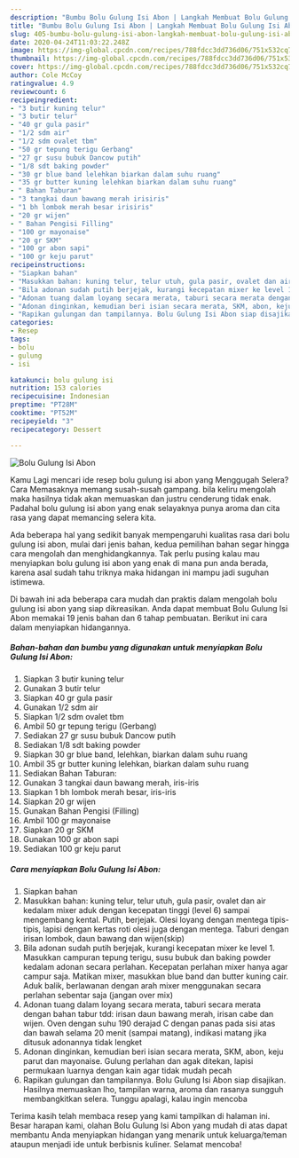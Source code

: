 ```yaml
---
description: "Bumbu Bolu Gulung Isi Abon | Langkah Membuat Bolu Gulung Isi Abon Yang Sempurna"
title: "Bumbu Bolu Gulung Isi Abon | Langkah Membuat Bolu Gulung Isi Abon Yang Sempurna"
slug: 405-bumbu-bolu-gulung-isi-abon-langkah-membuat-bolu-gulung-isi-abon-yang-sempurna
date: 2020-04-24T11:03:22.248Z
image: https://img-global.cpcdn.com/recipes/788fdcc3dd736d06/751x532cq70/bolu-gulung-isi-abon-foto-resep-utama.jpg
thumbnail: https://img-global.cpcdn.com/recipes/788fdcc3dd736d06/751x532cq70/bolu-gulung-isi-abon-foto-resep-utama.jpg
cover: https://img-global.cpcdn.com/recipes/788fdcc3dd736d06/751x532cq70/bolu-gulung-isi-abon-foto-resep-utama.jpg
author: Cole McCoy
ratingvalue: 4.9
reviewcount: 6
recipeingredient:
- "3 butir kuning telur"
- "3 butir telur"
- "40 gr gula pasir"
- "1/2 sdm air"
- "1/2 sdm ovalet tbm"
- "50 gr tepung terigu Gerbang"
- "27 gr susu bubuk Dancow putih"
- "1/8 sdt baking powder"
- "30 gr blue band lelehkan biarkan dalam suhu ruang"
- "35 gr butter kuning lelehkan biarkan dalam suhu ruang"
- " Bahan Taburan"
- "3 tangkai daun bawang merah irisiris"
- "1 bh lombok merah besar irisiris"
- "20 gr wijen"
- " Bahan Pengisi Filling"
- "100 gr mayonaise"
- "20 gr SKM"
- "100 gr abon sapi"
- "100 gr keju parut"
recipeinstructions:
- "Siapkan bahan"
- "Masukkan bahan: kuning telur, telur utuh, gula pasir, ovalet dan air kedalam mixer aduk dengan kecepatan tinggi (level 6) sampai mengembang kental. Putih, berjejak. Olesi loyang dengan mentega tipis-tipis, lapisi dengan kertas roti olesi juga dengan mentega. Taburi dengan irisan lombok, daun bawang dan wijen(skip)"
- "Bila adonan sudah putih berjejak, kurangi kecepatan mixer ke level 1. Masukkan campuran tepung terigu, susu bubuk dan baking powder kedalam adonan secara perlahan. Kecepatan perlahan mixer hanya agar campur saja. Matikan mixer, masukkan blue band dan butter kuning cair. Aduk balik, berlawanan dengan arah mixer menggunakan secara perlahan sebentar saja (jangan over mix)"
- "Adonan tuang dalam loyang secara merata, taburi secara merata dengan bahan tabur tdd: irisan daun bawang merah, irisan cabe dan wijen. Oven dengan suhu 190 derajad C dengan panas pada sisi atas dan bawah selama 20 menit (sampai matang), indikasi matang jika ditusuk adonannya tidak lengket"
- "Adonan dinginkan, kemudian beri isian secara merata, SKM, abon, keju parut dan mayonaise. Gulung perlahan dan agak ditekan, lapisi permukaan luarnya dengan kain agar tidak mudah pecah"
- "Rapikan gulungan dan tampilannya. Bolu Gulung Isi Abon siap disajikan. Hasilnya memuaskan lho, tampilan warna, aroma dan rasanya sungguh membangkitkan selera. Tunggu apalagi, kalau ingin mencoba"
categories:
- Resep
tags:
- bolu
- gulung
- isi

katakunci: bolu gulung isi 
nutrition: 153 calories
recipecuisine: Indonesian
preptime: "PT28M"
cooktime: "PT52M"
recipeyield: "3"
recipecategory: Dessert

---
```



![Bolu Gulung Isi Abon](https://img-global.cpcdn.com/recipes/788fdcc3dd736d06/751x532cq70/bolu-gulung-isi-abon-foto-resep-utama.jpg)

Kamu Lagi mencari ide resep bolu gulung isi abon yang Menggugah Selera? Cara Memasaknya memang susah-susah gampang. bila keliru mengolah maka hasilnya tidak akan memuaskan dan justru cenderung tidak enak. Padahal bolu gulung isi abon yang enak selayaknya punya aroma dan cita rasa yang dapat memancing selera kita.



Ada beberapa hal yang sedikit banyak mempengaruhi kualitas rasa dari bolu gulung isi abon, mulai dari jenis bahan, kedua pemilihan bahan segar hingga cara mengolah dan menghidangkannya. Tak perlu pusing kalau mau menyiapkan bolu gulung isi abon yang enak di mana pun anda berada, karena asal sudah tahu triknya maka hidangan ini mampu jadi suguhan istimewa.


Di bawah ini ada beberapa cara mudah dan praktis dalam mengolah bolu gulung isi abon yang siap dikreasikan. Anda dapat membuat Bolu Gulung Isi Abon memakai 19 jenis bahan dan 6 tahap pembuatan. Berikut ini cara dalam menyiapkan hidangannya.

<!--inarticleads1-->

##### Bahan-bahan dan bumbu yang digunakan untuk menyiapkan Bolu Gulung Isi Abon:

1. Siapkan 3 butir kuning telur
1. Gunakan 3 butir telur
1. Siapkan 40 gr gula pasir
1. Gunakan 1/2 sdm air
1. Siapkan 1/2 sdm ovalet tbm
1. Ambil 50 gr tepung terigu (Gerbang)
1. Sediakan 27 gr susu bubuk Dancow putih
1. Sediakan 1/8 sdt baking powder
1. Siapkan 30 gr blue band, lelehkan, biarkan dalam suhu ruang
1. Ambil 35 gr butter kuning lelehkan, biarkan dalam suhu ruang
1. Sediakan  Bahan Taburan:
1. Gunakan 3 tangkai daun bawang merah, iris-iris
1. Siapkan 1 bh lombok merah besar, iris-iris
1. Siapkan 20 gr wijen
1. Gunakan  Bahan Pengisi (Filling)
1. Ambil 100 gr mayonaise
1. Siapkan 20 gr SKM
1. Gunakan 100 gr abon sapi
1. Sediakan 100 gr keju parut




<!--inarticleads2-->

##### Cara menyiapkan Bolu Gulung Isi Abon:

1. Siapkan bahan
1. Masukkan bahan: kuning telur, telur utuh, gula pasir, ovalet dan air kedalam mixer aduk dengan kecepatan tinggi (level 6) sampai mengembang kental. Putih, berjejak. Olesi loyang dengan mentega tipis-tipis, lapisi dengan kertas roti olesi juga dengan mentega. Taburi dengan irisan lombok, daun bawang dan wijen(skip)
1. Bila adonan sudah putih berjejak, kurangi kecepatan mixer ke level 1. Masukkan campuran tepung terigu, susu bubuk dan baking powder kedalam adonan secara perlahan. Kecepatan perlahan mixer hanya agar campur saja. Matikan mixer, masukkan blue band dan butter kuning cair. Aduk balik, berlawanan dengan arah mixer menggunakan secara perlahan sebentar saja (jangan over mix)
1. Adonan tuang dalam loyang secara merata, taburi secara merata dengan bahan tabur tdd: irisan daun bawang merah, irisan cabe dan wijen. Oven dengan suhu 190 derajad C dengan panas pada sisi atas dan bawah selama 20 menit (sampai matang), indikasi matang jika ditusuk adonannya tidak lengket
1. Adonan dinginkan, kemudian beri isian secara merata, SKM, abon, keju parut dan mayonaise. Gulung perlahan dan agak ditekan, lapisi permukaan luarnya dengan kain agar tidak mudah pecah
1. Rapikan gulungan dan tampilannya. Bolu Gulung Isi Abon siap disajikan. Hasilnya memuaskan lho, tampilan warna, aroma dan rasanya sungguh membangkitkan selera. Tunggu apalagi, kalau ingin mencoba




Terima kasih telah membaca resep yang kami tampilkan di halaman ini. Besar harapan kami, olahan Bolu Gulung Isi Abon yang mudah di atas dapat membantu Anda menyiapkan hidangan yang menarik untuk keluarga/teman ataupun menjadi ide untuk berbisnis kuliner. Selamat mencoba!

